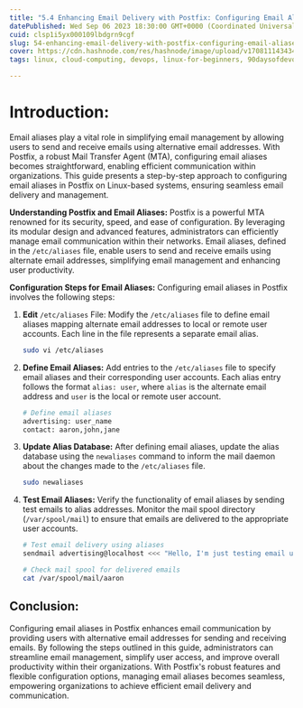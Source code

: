 ```yaml
---
title: "5.4 Enhancing Email Delivery with Postfix: Configuring Email Aliases"
datePublished: Wed Sep 06 2023 18:30:00 GMT+0000 (Coordinated Universal Time)
cuid: clsp1i5yx000109lbdgrn9cgf
slug: 54-enhancing-email-delivery-with-postfix-configuring-email-aliases
cover: https://cdn.hashnode.com/res/hashnode/image/upload/v1708111434343/af011542-34d0-4a73-b937-de140d3241e4.png
tags: linux, cloud-computing, devops, linux-for-beginners, 90daysofdevops, shubhamlondhe, trainwithshubham, lfcs

---
```


# **Introduction:**

Email aliases play a vital role in simplifying email management by allowing users to send and receive emails using alternative email addresses. With Postfix, a robust Mail Transfer Agent (MTA), configuring email aliases becomes straightforward, enabling efficient communication within organizations. This guide presents a step-by-step approach to configuring email aliases in Postfix on Linux-based systems, ensuring seamless email delivery and management.

**Understanding Postfix and Email Aliases:** Postfix is a powerful MTA renowned for its security, speed, and ease of configuration. By leveraging its modular design and advanced features, administrators can efficiently manage email communication within their networks. Email aliases, defined in the `/etc/aliases` file, enable users to send and receive emails using alternate email addresses, simplifying email management and enhancing user productivity.

**Configuration Steps for Email Aliases:** Configuring email aliases in Postfix involves the following steps:

1. **Edit** `/etc/aliases` File: Modify the `/etc/aliases` file to define email aliases mapping alternate email addresses to local or remote user accounts. Each line in the file represents a separate email alias.
    
    ```bash
    sudo vi /etc/aliases
    ```
    
2. **Define Email Aliases:** Add entries to the `/etc/aliases` file to specify email aliases and their corresponding user accounts. Each alias entry follows the format `alias: user`, where `alias` is the alternate email address and `user` is the local or remote user account.
    
    ```bash
    # Define email aliases
    advertising: user_name
    contact: aaron,john,jane
    ```
    
3. **Update Alias Database:** After defining email aliases, update the alias database using the `newaliases` command to inform the mail daemon about the changes made to the `/etc/aliases` file.
    
    ```bash
    sudo newaliases
    ```
    
4. **Test Email Aliases:** Verify the functionality of email aliases by sending test emails to alias addresses. Monitor the mail spool directory (`/var/spool/mail`) to ensure that emails are delivered to the appropriate user accounts.
    
    ```bash
    # Test email delivery using aliases
    sendmail advertising@localhost <<< "Hello, I'm just testing email using alias."
    ```
    
    ```bash
    # Check mail spool for delivered emails
    cat /var/spool/mail/aaron
    ```
    

## **Conclusion:**

Configuring email aliases in Postfix enhances email communication by providing users with alternative email addresses for sending and receiving emails. By following the steps outlined in this guide, administrators can streamline email management, simplify user access, and improve overall productivity within their organizations. With Postfix's robust features and flexible configuration options, managing email aliases becomes seamless, empowering organizations to achieve efficient email delivery and communication.